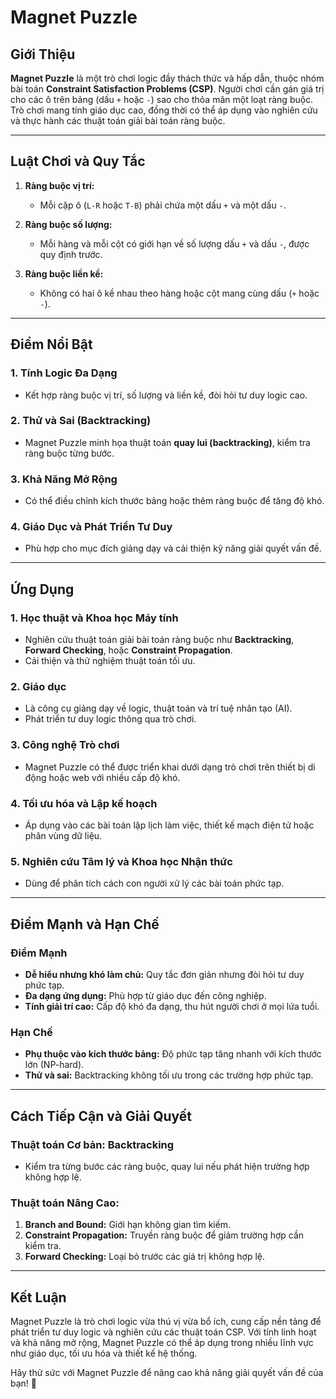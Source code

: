 # Magnet Puzzle

## Giới Thiệu

**Magnet Puzzle** là một trò chơi logic đầy thách thức và hấp dẫn, thuộc nhóm bài toán **Constraint Satisfaction Problems (CSP)**. Người chơi cần gán giá trị cho các ô trên bảng (dấu `+` hoặc `-`) sao cho thỏa mãn một loạt ràng buộc. Trò chơi mang tính giáo dục cao, đồng thời có thể áp dụng vào nghiên cứu và thực hành các thuật toán giải bài toán ràng buộc.

---

## Luật Chơi và Quy Tắc

1. **Ràng buộc vị trí:**
   - Mỗi cặp ô (`L-R` hoặc `T-B`) phải chứa một dấu `+` và một dấu `-`.

2. **Ràng buộc số lượng:**
   - Mỗi hàng và mỗi cột có giới hạn về số lượng dấu `+` và dấu `-`, được quy định trước.

3. **Ràng buộc liền kề:**
   - Không có hai ô kề nhau theo hàng hoặc cột mang cùng dấu (`+` hoặc `-`).

---

## Điểm Nổi Bật

### 1. Tính Logic Đa Dạng
- Kết hợp ràng buộc vị trí, số lượng và liền kề, đòi hỏi tư duy logic cao.

### 2. Thử và Sai (Backtracking)
- Magnet Puzzle minh họa thuật toán **quay lui (backtracking)**, kiểm tra ràng buộc từng bước.

### 3. Khả Năng Mở Rộng
- Có thể điều chỉnh kích thước bảng hoặc thêm ràng buộc để tăng độ khó.

### 4. Giáo Dục và Phát Triển Tư Duy
- Phù hợp cho mục đích giảng dạy và cải thiện kỹ năng giải quyết vấn đề.

---

## Ứng Dụng

### 1. Học thuật và Khoa học Máy tính
- Nghiên cứu thuật toán giải bài toán ràng buộc như **Backtracking**, **Forward Checking**, hoặc **Constraint Propagation**.
- Cải thiện và thử nghiệm thuật toán tối ưu.

### 2. Giáo dục
- Là công cụ giảng dạy về logic, thuật toán và trí tuệ nhân tạo (AI).
- Phát triển tư duy logic thông qua trò chơi.

### 3. Công nghệ Trò chơi
- Magnet Puzzle có thể được triển khai dưới dạng trò chơi trên thiết bị di động hoặc web với nhiều cấp độ khó.

### 4. Tối ưu hóa và Lập kế hoạch
- Áp dụng vào các bài toán lập lịch làm việc, thiết kế mạch điện tử hoặc phân vùng dữ liệu.

### 5. Nghiên cứu Tâm lý và Khoa học Nhận thức
- Dùng để phân tích cách con người xử lý các bài toán phức tạp.

---

## Điểm Mạnh và Hạn Chế

### Điểm Mạnh
- **Dễ hiểu nhưng khó làm chủ:** Quy tắc đơn giản nhưng đòi hỏi tư duy phức tạp.
- **Đa dạng ứng dụng:** Phù hợp từ giáo dục đến công nghiệp.
- **Tính giải trí cao:** Cấp độ khó đa dạng, thu hút người chơi ở mọi lứa tuổi.

### Hạn Chế
- **Phụ thuộc vào kích thước bảng:** Độ phức tạp tăng nhanh với kích thước lớn (NP-hard).
- **Thử và sai:** Backtracking không tối ưu trong các trường hợp phức tạp.

---

## Cách Tiếp Cận và Giải Quyết

### Thuật toán Cơ bản: Backtracking
- Kiểm tra từng bước các ràng buộc, quay lui nếu phát hiện trường hợp không hợp lệ.

### Thuật toán Nâng Cao:
1. **Branch and Bound:** Giới hạn không gian tìm kiếm.
2. **Constraint Propagation:** Truyền ràng buộc để giảm trường hợp cần kiểm tra.
3. **Forward Checking:** Loại bỏ trước các giá trị không hợp lệ.

---

## Kết Luận

Magnet Puzzle là trò chơi logic vừa thú vị vừa bổ ích, cung cấp nền tảng để phát triển tư duy logic và nghiên cứu các thuật toán CSP. Với tính linh hoạt và khả năng mở rộng, Magnet Puzzle có thể áp dụng trong nhiều lĩnh vực như giáo dục, tối ưu hóa và thiết kế hệ thống.

Hãy thử sức với Magnet Puzzle để nâng cao khả năng giải quyết vấn đề của bạn! 🚀

